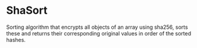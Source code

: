 # ShaSort
Sorting algorithm that encrypts all objects of an array using sha256, sorts these and returns their corresponding original values in order of the sorted hashes.
